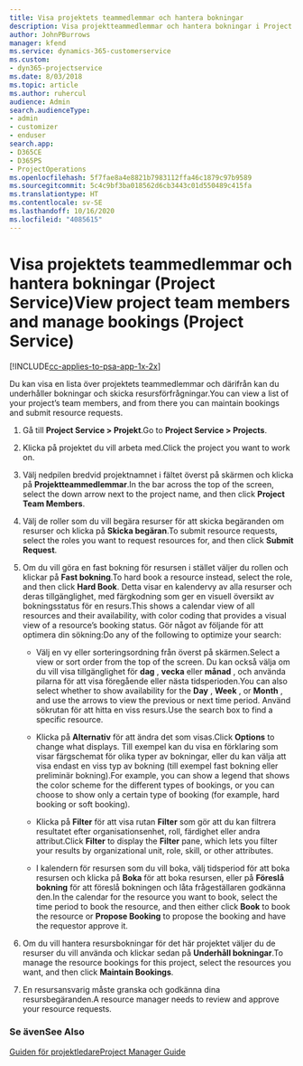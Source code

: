 ```yaml
---
title: Visa projektets teammedlemmar och hantera bokningar
description: Visa projektteammedlemmar och hantera bokningar i Project Service
author: JohnPBurrows
manager: kfend
ms.service: dynamics-365-customerservice
ms.custom:
- dyn365-projectservice
ms.date: 8/03/2018
ms.topic: article
ms.author: ruhercul
audience: Admin
search.audienceType:
- admin
- customizer
- enduser
search.app:
- D365CE
- D365PS
- ProjectOperations
ms.openlocfilehash: 5f7fae8a4e8821b7983112ffa46c1879c97b9589
ms.sourcegitcommit: 5c4c9bf3ba018562d6cb3443c01d550489c415fa
ms.translationtype: HT
ms.contentlocale: sv-SE
ms.lasthandoff: 10/16/2020
ms.locfileid: "4085615"
---
```

# <a name="view-project-team-members-and-manage-bookings-project-service"></a><span data-ttu-id="a8132-103">Visa projektets teammedlemmar och hantera bokningar (Project Service)</span><span class="sxs-lookup"><span data-stu-id="a8132-103">View project team members and manage bookings (Project Service)</span></span>

[!INCLUDE[cc-applies-to-psa-app-1x-2x](../includes/cc-applies-to-psa-app-1x-2x.md)]

<span data-ttu-id="a8132-104">Du kan visa en lista över projektets teammedlemmar och därifrån kan du underhåller bokningar och skicka resursförfrågningar.</span><span class="sxs-lookup"><span data-stu-id="a8132-104">You can view a list of your project’s team members, and from there you can maintain bookings and submit resource requests.</span></span>  
  
1.  <span data-ttu-id="a8132-105">Gå till **Project Service > Projekt**.</span><span class="sxs-lookup"><span data-stu-id="a8132-105">Go to **Project Service > Projects**.</span></span>  
  
2.  <span data-ttu-id="a8132-106">Klicka på projektet du vill arbeta med.</span><span class="sxs-lookup"><span data-stu-id="a8132-106">Click the project you want to work on.</span></span>  
  
3.  <span data-ttu-id="a8132-107">Välj nedpilen bredvid projektnamnet i fältet överst på skärmen och klicka på **Projektteammedlemmar**.</span><span class="sxs-lookup"><span data-stu-id="a8132-107">In the bar across the top of the screen, select the down arrow next to the project name, and then click **Project Team Members**.</span></span>  
  
4.  <span data-ttu-id="a8132-108">Välj de roller som du vill begära resurser för att skicka begäranden om resurser och klicka på **Skicka begäran**.</span><span class="sxs-lookup"><span data-stu-id="a8132-108">To submit resource requests, select the roles you want to request resources for, and then click **Submit Request**.</span></span>  
  
5.  <span data-ttu-id="a8132-109">Om du vill göra en fast bokning för resursen i stället väljer du rollen och klickar på **Fast bokning**.</span><span class="sxs-lookup"><span data-stu-id="a8132-109">To hard book a resource instead, select the role, and then click **Hard Book**.</span></span> <span data-ttu-id="a8132-110">Detta visar en kalendervy av alla resurser och deras tillgänglighet, med färgkodning som ger en visuell översikt av bokningsstatus för en resurs.</span><span class="sxs-lookup"><span data-stu-id="a8132-110">This shows a calendar view of all resources and their availability, with color coding that provides a visual view of a resource’s booking status.</span></span> <span data-ttu-id="a8132-111">Gör något av följande för att optimera din sökning:</span><span class="sxs-lookup"><span data-stu-id="a8132-111">Do any of the following to optimize your search:</span></span>  
  
    -   <span data-ttu-id="a8132-112">Välj en vy eller sorteringsordning från överst på skärmen.</span><span class="sxs-lookup"><span data-stu-id="a8132-112">Select a view or sort order from the top of the screen.</span></span> <span data-ttu-id="a8132-113">Du kan också välja om du vill visa tillgänglighet för **dag** , **vecka** eller **månad** , och använda pilarna för att visa föregående eller nästa tidsperioden.</span><span class="sxs-lookup"><span data-stu-id="a8132-113">You can also select whether to show availability for the **Day** , **Week** , or **Month** , and use the arrows to view the previous or next time period.</span></span> <span data-ttu-id="a8132-114">Använd sökrutan för att hitta en viss resurs.</span><span class="sxs-lookup"><span data-stu-id="a8132-114">Use the search box to find a specific resource.</span></span>  
  
    -   <span data-ttu-id="a8132-115">Klicka på **Alternativ** för att ändra det som visas.</span><span class="sxs-lookup"><span data-stu-id="a8132-115">Click **Options** to change what displays.</span></span> <span data-ttu-id="a8132-116">Till exempel kan du visa en förklaring som visar färgschemat för olika typer av bokningar, eller du kan välja att visa endast en viss typ av bokning (till exempel fast bokning eller preliminär bokning).</span><span class="sxs-lookup"><span data-stu-id="a8132-116">For example, you can show a legend that shows the color scheme for the different types of bookings, or you can choose to show only a certain type of booking (for example, hard booking or soft booking).</span></span>  
  
    -   <span data-ttu-id="a8132-117">Klicka på **Filter** för att visa rutan **Filter** som gör att du kan filtrera resultatet efter organisationsenhet, roll, färdighet eller andra attribut.</span><span class="sxs-lookup"><span data-stu-id="a8132-117">Click **Filter** to display the **Filter** pane, which lets you filter your results by organizational unit, role, skill, or other attributes.</span></span>  
  
    -   <span data-ttu-id="a8132-118">I kalendern för resursen som du vill boka, välj tidsperiod för att boka resursen och klicka på **Boka** för att boka resursen, eller på **Föreslå bokning** för att föreslå bokningen och låta frågeställaren godkänna den.</span><span class="sxs-lookup"><span data-stu-id="a8132-118">In the calendar for the resource you want to book, select the time period to book the resource, and then either click **Book** to book the resource or **Propose Booking** to propose the booking and have the requestor approve it.</span></span>  
  
6.  <span data-ttu-id="a8132-119">Om du vill hantera resursbokningar för det här projektet väljer du de resurser du vill använda och klickar sedan på **Underhåll bokningar**.</span><span class="sxs-lookup"><span data-stu-id="a8132-119">To manage the resource bookings for this project, select the resources you want, and then click **Maintain Bookings**.</span></span>  
  
7.  <span data-ttu-id="a8132-120">En resursansvarig måste granska och godkänna dina resursbegäranden.</span><span class="sxs-lookup"><span data-stu-id="a8132-120">A resource manager needs to review and approve your resource requests.</span></span>  
  
### <a name="see-also"></a><span data-ttu-id="a8132-121">Se även</span><span class="sxs-lookup"><span data-stu-id="a8132-121">See Also</span></span>  
 [<span data-ttu-id="a8132-122">Guiden för projektledare</span><span class="sxs-lookup"><span data-stu-id="a8132-122">Project Manager Guide</span></span>](../psa/project-manager-guide.md)
